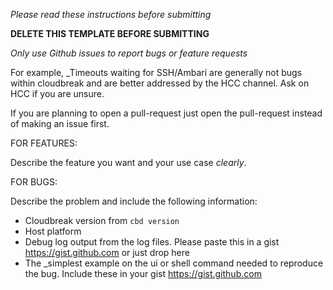 _Please read these instructions before submitting_

**DELETE THIS TEMPLATE BEFORE SUBMITTING**

_Only use Github issues to report bugs or feature requests_

For example, _Timeouts waiting for SSH/Ambari are generally not bugs within cloudbreak and are better addressed by the HCC channel. Ask on HCC if you are unsure.

If you are planning to open a pull-request just open the pull-request instead of making an issue first.

FOR FEATURES:

Describe the feature you want and your use case _clearly_.

FOR BUGS:

Describe the problem and include the following information:

- Cloudbreak version from `cbd version`
- Host platform
- Debug log output from the log files.
  Please paste this in a gist https://gist.github.com or just drop here
- The _simplest example on the ui or shell command needed to reproduce the bug.
  Include these in your gist https://gist.github.com